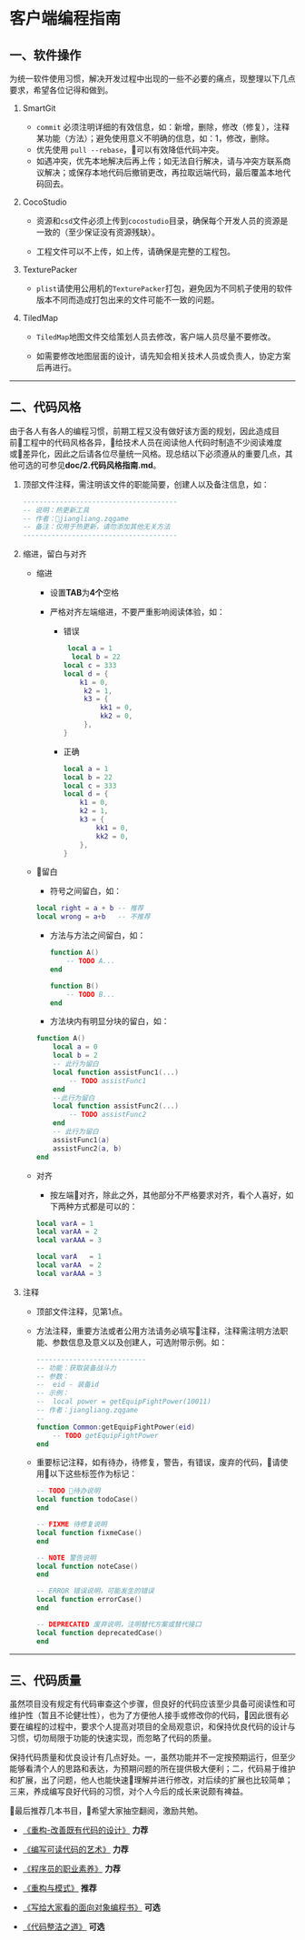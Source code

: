 # 客户端编程指南

## 一、软件操作

>
为统一软件使用习惯，解决开发过程中出现的一些不必要的痛点，现整理以下几点要求，希望各位记得和做到。

1. SmartGit

    - `commit` 必须注明详细的有效信息，如：新增，删除，修改（修复），注释某功能（方法）；避免使用意义不明确的信息，如：1，修改，删除。
    - 优先使用 `pull --rebase`，可以有效降低代码冲突。
    - 如遇冲突，优先本地解决后再上传；如无法自行解决，请与冲突方联系商议解决；或保存本地代码后撤销更改，再拉取远端代码，最后覆盖本地代码回去。

2. CocoStudio

    - 资源和`csd`文件必须上传到`cocostudio`目录，确保每个开发人员的资源是一致的（至少保证没有资源残缺）。

    - 工程文件可以不上传，如上传，请确保是完整的工程包。

3. TexturePacker

    - `plist`请使用公用机的`TexturePacker`打包，避免因为不同机子使用的软件版本不同而造成打包出来的文件可能不一致的问题。

4. TiledMap

    - `TiledMap`地图文件交给策划人员去修改，客户端人员尽量不要修改。

    - 如需要修改地图层面的设计，请先知会相关技术人员或负责人，协定方案后再进行。

---

## 二、代码风格

>
由于各人有各人的编程习惯，前期工程又没有做好该方面的规划，因此造成目前工程中的代码风格各异，给技术人员在阅读他人代码时制造不少阅读难度或差异化，因此之后请各位尽量统一风格。现总结以下必须遵从的重要几点，其他可选的可参见**doc/2.代码风格指南.md**。

1. 顶部文件注释，需注明该文件的职能简要，创建人以及备注信息，如：

    ```lua
    --------------------------------------
    -- 说明：热更新工具
    -- 作者：jiangliang.zqgame
    -- 备注：仅用于热更新，请勿添加其他无关方法
    --------------------------------------
    ```

2. 缩进，留白与对齐

    - 缩进

        - 设置**TAB**为**4个**空格

        - 严格对齐左端缩进，不要严重影响阅读体验，如：

            - 错误

                ```lua
                 local a = 1
                  local b = 22
                local c = 333
                local d = {
                    k1 = 0,
                     k2 = 1,
                     k3 = {
                         kk1 = 0,
                         kk2 = 0,
                     },
                }
                ```

            - 正确

                ```lua
                local a = 1
                local b = 22
                local c = 333
                local d = {
                    k1 = 0,
                    k2 = 1,
                    k3 = {
                        kk1 = 0,
                        kk2 = 0,
                    },
                }
                ```

    - 留白

        - 符号之间留白，如：

        ```lua
        local right = a + b -- 推荐
        local wrong = a+b   -- 不推荐
        ```

        - 方法与方法之间留白，如：

            ```lua
            function A()
                -- TODO A...
            end

            function B()
                -- TODO B...
            end
            ```

        - 方法块内有明显分块的留白，如：

        ```lua
        function A()
            local a = 0
            local b = 2
            -- 此行为留白
            local function assistFunc1(...)
                -- TODO assistFunc1
            end
            --此行为留白
            local function assistFunc2(...)
                -- TODO assistFunc2
            end
            -- 此行为留白
            assistFunc1(a)
            assistFunc2(a, b)
        end
        ```

    - 对齐
        - 按左端对齐，除此之外，其他部分不严格要求对齐，看个人喜好，如下两种方式都是可以的：

        ```lua
        local varA = 1
        local varAA = 2
        local varAAA = 3
        ```

        ```lua
        local varA   = 1
        local varAA  = 2
        local varAAA = 3
        ```

3. 注释

    - 顶部文件注释，见第1点。

    - 方法注释，重要方法或者公用方法请务必填写注释，注释需注明方法职能、参数信息及意义以及创建人，可选附带示例。如：

        ```lua
        ---------------------------
        -- 功能：获取装备战斗力
        -- 参数：
        --  eid - 装备id
        -- 示例：
        --  local power = getEquipFightPower(10011)
        -- 作者：jiangliang.zqgame
        --
        function Common:getEquipFightPower(eid)
            -- TODO getEquipFightPower
        end
        ```

    - 重要标记注释，如有待办，待修复，警告，有错误，废弃的代码，请使用以下这些标签作为标记：

        ```lua
        -- TODO 待办说明
        local function todoCase()
        end

        -- FIXME 待修复说明
        local function fixmeCase()
        end

        -- NOTE 警告说明
        local function noteCase()
        end

        -- ERROR 错误说明，可能发生的错误
        local function errorCase()
        end

        -- DEPRECATED 废弃说明，注明替代方案或替代接口
        local function deprecatedCase()
        end
        ```

---

## 三、代码质量

>
虽然项目没有规定有代码审查这个步骤，但良好的代码应该至少具备可阅读性和可维护性（暂且不论健壮性），也为了方便他人接手或修改你的代码，因此很有必要在编程的过程中，要求个人提高对项目的全局观意识，和保持优良代码的设计与习惯，切勿局限于功能的快速实现，而忽略了代码的质量。

>
保持代码质量和优良设计有几点好处。一，虽然功能并不一定按预期运行，但至少能够看清个人的思路和表达，为预期问题的所在提供极大便利；二，代码易于维护和扩展，出了问题，他人也能快速理解并进行修改，对后续的扩展也比较简单；三来，养成编写良好代码的习惯，对个人今后的成长来说颇有裨益。

>
最后推荐几本书目，希望大家抽空翻阅，激励共勉。

- [《重构-改善既有代码的设计》](https://book.douban.com/subject/4262627/) **力荐**

- [《编写可读代码的艺术》](https://book.douban.com/subject/10797189/) **力荐**

- [《程序员的职业素养》](https://book.douban.com/subject/11614538/) **力荐**

- [《重构与模式》](https://book.douban.com/subject/1917706/) **推荐**

- [《写给大家看的面向对象编程书》](https://book.douban.com/subject/3644725/) **可选**

- [《代码整洁之道》](https://book.douban.com/subject/4199741/) **可选**
